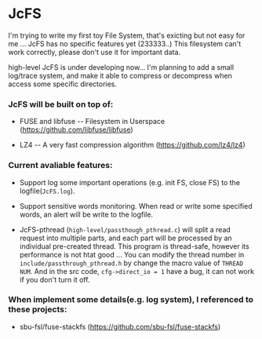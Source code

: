 # JcFS

I'm trying to write my first toy File System, that's exicting but not easy for me ... JcFS has no specific features yet (233333..) This filesystem can't work correctly, please don't use it for important data.

high-level JcFS is under developing now... I'm planning to add a small log/trace system, and make it able to compress or decompress when access some specific directories.

### JcFS will be built on top of:

* FUSE and libfuse -- Filesystem in Userspace (https://github.com/libfuse/libfuse)

* LZ4 -- A very fast compression algorithm (https://github.com/lz4/lz4)


### Current avaliable features:

* Support log some important operations (e.g. init FS, close FS) to the logfile(`JcFS.log`).

* Support sensitive words monitoring. When read or write some specified words, an alert will be write to the logfile.

* JcFS-pthread (`high-level/passthough_pthread.c`) will split a read request into multiple parts, and each part will be processed by an individual pre-created thread. This program is thread-safe, however its performance is not htat good ... You can modify the thread number in `include/passthrough_pthread.h` by change the macro value of `THREAD NUM`. And in the src code, `cfg->direct_io = 1` have a bug, it can not work if you don't turn it off.


### When implement some details(e.g. log system), I referenced to these projects:

* sbu-fsl/fuse-stackfs (https://github.com/sbu-fsl/fuse-stackfs)
